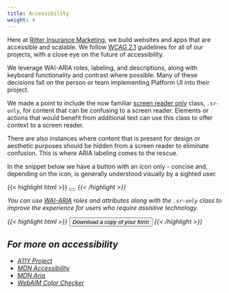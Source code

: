 ```yaml
---
title: Accessibility
weight: 4
---
```


Here at [Ritter Insurance Marketing](https://ritterim.com), we build websites and apps that are accessible and scalable. We follow <a href="https://www.w3.org/TR/WCAG21/" rel="external" target="_blank">WCAG 2.1</a> guidelines for all of our projects, with a close eye on the future of accessibility. 

We leverage WAI-ARIA roles, labeling, and descriptions, along with keyboard functionality and contrast where possible. Many of these decisions fall on the person or team implementing Platform UI into their project. 

We made a point to include the now familiar <a href="https://webaim.org/techniques/css/invisiblecontent/" rel="external">screen reader only</a> class, `.sr-only`, for content that can be confusing to a screen reader. Elements or actions that would benefit from additional text can use this class to offer context to a screen reader.

There are also instances where content that is present for design or aesthetic purposes should be hidden from a screen reader to eliminate confusion. This is where ARIA labeling comes to the rescue.

In the snippet below we have a button with an icon only - concise and, depending on the icon, is generally understood visually by a sighted user.  

{{< highlight html >}}
<button class=”button”>
   <i class=”pi-download”>
</button>
{{< /highlight >}}

You can use <a href="https://www.w3.org/WAI/standards-guidelines/aria/" rel="external" target="_blank">WAI-ARIA</a> roles and attributes along with the `.sr-only` class to improve the experience for users who require assistive technology.

{{< highlight html >}}
<button class=”button”>
   <i class=”pi-download” aria-hidden=”true”>
   <span class=”sr-only”>Download a copy of your form</span>
</button>
{{< /highlight >}} 

## For more on accessibility
- <a href="https://a11yproject.com/" rel="external" target="_blank">A11Y Project</a>
- <a href="https://developer.mozilla.org/en-US/docs/Web/Accessibility" rel="external" target="_blank">MDN Accessibility</a>
- <a href="https://developer.mozilla.org/en-US/docs/Web/Accessibility/ARIA" rel="external" target="_blank">MDN Aria</a>
- <a href="https://webaim.org/resources/contrastchecker/" rel="external" target="_blank">WebAIM Color Checker</a>
